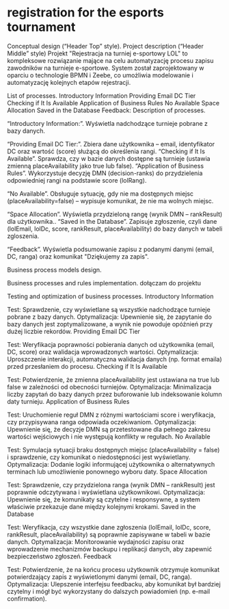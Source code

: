 # registration for the esports tournament  

Conceptual design (“Header Top” style).
Project description (“Header Middle” style)
Projekt "Rejestracja na turniej e-sportowy LOL" to kompleksowe rozwiązanie mające na celu automatyzację procesu zapisu zawodników na turnieje e-sportowe. System został zaprojektowany w oparciu o technologie BPMN i Zeebe, co umożliwia modelowanie i automatyzację kolejnych etapów rejestracji.

List of processes.
Introductory Information
Providing Email DC Tier
Checking if It Is Available
Application of Business Rules
No Available
Space Allocation
Saved in the Database
Feedback:
Description of processes.


“Introductory Information:”.
Wyświetla nadchodzące turnieje pobrane z bazy danych.

“Providing Email DC Tier:”.
Zbiera dane użytkownika – email, identyfikator DC oraz wartość (score) służącą do określenia rangi.
“Checking if It Is Available”.
Sprawdza, czy w bazie danych dostępne są turnieje (ustawia zmienną placeAvailability jako true lub false).
“Application of Business Rules”.
Wykorzystuje decyzję DMN (decision-ranks) do przydzielenia odpowiedniej rangi na podstawie score (lolRang).

“No Available”.
Obsługuje sytuację, gdy nie ma dostępnych miejsc (placeAvailability=false) – wypisuje komunikat, że nie ma wolnych miejsc.

“Space Allocation”.
Wyświetla przydzieloną rangę (wynik DMN – rankResult) dla użytkownika..
“Saved in the Database”.
Zapisuje zgłoszenie, czyli dane (lolEmail, lolDc, score, rankResult, placeAvailability) do bazy danych w tabeli zgloszenia.

“Feedback”.
Wyświetla podsumowanie zapisu z podanymi danymi (email, DC, ranga) oraz komunikat "Dziękujemy za zapis".

Business process models design.




Business processes and rules implementation.
dołączam do projektu

Testing and optimization of business processes.
Introductory Information

Test: Sprawdzenie, czy wyświetlane są wszystkie nadchodzące turnieje pobrane z bazy danych.
Optymalizacja: Upewnienie się, że zapytanie do bazy danych jest zoptymalizowane, a wynik nie powoduje opóźnień przy dużej liczbie rekordów.
Providing Email DC Tier

Test: Weryfikacja poprawności pobierania danych od użytkownika (email, DC, score) oraz walidacja wprowadzonych wartości.
Optymalizacja: Uproszczenie interakcji, automatyczna walidacja danych (np. format emaila) przed przesłaniem do procesu.
Checking if It Is Available

Test: Potwierdzenie, że zmienna placeAvailability jest ustawiana na true lub false w zależności od obecności turniejów.
Optymalizacja: Minimalizacja liczby zapytań do bazy danych przez buforowanie lub indeksowanie kolumn daty turnieju.
Application of Business Rules

Test: Uruchomienie reguł DMN z różnymi wartościami score i weryfikacja, czy przypisywana ranga odpowiada oczekiwaniom.
Optymalizacja: Upewnienie się, że decyzje DMN są przetestowane dla pełnego zakresu wartości wejściowych i nie występują konflikty w regułach.
No Available

Test: Symulacja sytuacji braku dostępnych miejsc (placeAvailability = false) i sprawdzenie, czy komunikat o niedostępności jest wyświetlany.
Optymalizacja: Dodanie logiki informującej użytkownika o alternatywnych terminach lub umożliwienie ponownego wyboru daty.
Space Allocation

Test: Sprawdzenie, czy przydzielona ranga (wynik DMN – rankResult) jest poprawnie odczytywana i wyświetlana użytkownikowi.
Optymalizacja: Upewnienie się, że komunikaty są czytelne i responsywne, a system właściwie przekazuje dane między kolejnymi krokami.
Saved in the Database

Test: Weryfikacja, czy wszystkie dane zgłoszenia (lolEmail, lolDc, score, rankResult, placeAvailability) są poprawnie zapisywane w tabeli w bazie danych.
Optymalizacja: Monitorowanie wydajności zapisu oraz wprowadzenie mechanizmów backupu i replikacji danych, aby zapewnić bezpieczeństwo zgłoszeń.
Feedback

Test: Potwierdzenie, że na końcu procesu użytkownik otrzymuje komunikat potwierdzający zapis z wyświetlonymi danymi (email, DC, ranga).
Optymalizacja: Ulepszenie interfejsu feedbacku, aby komunikat był bardziej czytelny i mógł być wykorzystany do dalszych powiadomień (np. e-mail confirmation).
